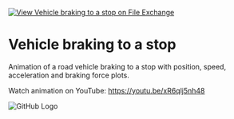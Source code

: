 [![View Vehicle braking to a stop on File Exchange](https://www.mathworks.com/matlabcentral/images/matlab-file-exchange.svg)](https://www.mathworks.com/matlabcentral/fileexchange/90820-vehicle-braking-to-a-stop)
# Vehicle braking to a stop
Animation of a road vehicle braking to a stop with position, speed, acceleration and braking force plots.

Watch animation on YouTube: https://youtu.be/xR6qlj5nh48

![GitHub Logo](https://www.mathworks.com/matlabcentral/mlc-downloads/downloads/95afa286-ba06-4c89-88dd-67e8de1574dd/ef6110c8-7b28-4761-b7ed-997a4e2769d5/images/1618978431.png)
